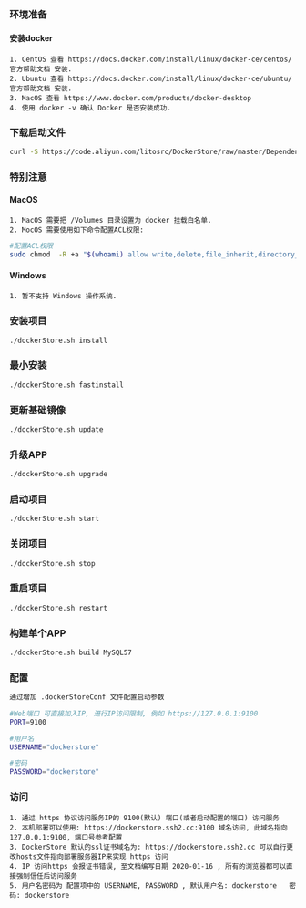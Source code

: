 ### 环境准备
#### 安装docker
    1. CentOS 查看 https://docs.docker.com/install/linux/docker-ce/centos/ 官方帮助文档 安装.
    2. Ubuntu 查看 https://docs.docker.com/install/linux/docker-ce/ubuntu/ 官方帮助文档 安装.
    3. MacOS 查看 https://www.docker.com/products/docker-desktop
    4. 使用 docker -v 确认 Docker 是否安装成功.

### 下载启动文件
````bash
curl -S https://code.aliyun.com/litosrc/DockerStore/raw/master/Dependence/dockerStore.sh > dockerStore.sh && chmod 755 dockerStore.sh && sudo mkdir -p /Volumes/DockerStore && sudo chown $(whoami) /Volumes/DockerStore
````

### 特别注意
#### MacOS 
    1. MacOS 需要把 /Volumes 目录设置为 docker 挂载白名单.
    2. MocOS 需要使用如下命令配置ACL权限:  
````bash 
#配置ACL权限
sudo chmod  -R +a "$(whoami) allow write,delete,file_inherit,directory_inherit,add_subdirectory" /Volumes/DockerStore
````
#### Windows
    1. 暂不支持 Windows 操作系统.

### 安装项目
````bash
./dockerStore.sh install
````

### 最小安装
````bash
./dockerStore.sh fastinstall
````

### 更新基础镜像
````bash
./dockerStore.sh update
````

### 升级APP
````bash
./dockerStore.sh upgrade
````

### 启动项目
````bash
./dockerStore.sh start
````

### 关闭项目
````bash
./dockerStore.sh stop
````

### 重启项目
````bash
./dockerStore.sh restart
````

### 构建单个APP
````bash
./dockerStore.sh build MySQL57

````

### 配置
````bash
通过增加 .dockerStoreConf 文件配置启动参数

#Web端口 可直接加入IP, 进行IP访问限制, 例如 https://127.0.0.1:9100
PORT=9100

#用户名
USERNAME="dockerstore"

#密码
PASSWORD="dockerstore"
````

### 访问
    1. 通过 https 协议访问服务IP的 9100(默认) 端口(或者启动配置的端口) 访问服务
    2. 本机部署可以使用: https://dockerstore.ssh2.cc:9100 域名访问, 此域名指向 127.0.0.1:9100, 端口号参考配置
    3. DockerStore 默认的ssl证书域名为: https://dockerstore.ssh2.cc 可以自行更改hosts文件指向部署服务器IP来实现 https 访问
    4. IP 访问https 会报证书错误, 至文档编写日期 2020-01-16 , 所有的浏览器都可以直接强制信任后访问服务
    5. 用户名密码为 配置项中的 USERNAME, PASSWORD , 默认用户名: dockerstore   密码: dockerstore